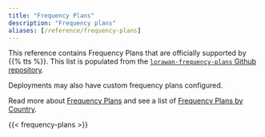 ```yaml
---
title: "Frequency Plans"
description: "Frequency plans"
aliases: [/reference/frequency-plans]
---
```


This reference contains Frequency Plans that are officially supported by {{% tts %}}. This list is populated from the [`lorawan-frequency-plans` Github repository](https://github.com/TheThingsNetwork/lorawan-frequency-plans/).

Deployments may also have custom frequency plans configured.

<!--more-->

Read more about [Frequency Plans](https://www.thethingsnetwork.org/docs/lorawan/frequency-plans/) and see a list of [Frequency Plans by Country](https://www.thethingsnetwork.org/docs/lorawan/frequencies-by-country/).

<!-- terms come from /data/frequency-plans. -->

{{< frequency-plans >}}
